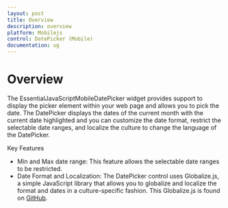 ```yaml
---
layout: post
title: Overview
description: overview
platform: Mobilejs
control: DatePicker (Mobile)
documentation: ug
---
```


# Overview

The EssentialJavaScriptMobileDatePicker widget provides support to display the picker element within your web page and allows you to pick the date. The DatePicker displays the dates of the current month with the current date highlighted and you can customize the date format, restrict the selectable date ranges, and localize the culture to change the language of the DatePicker.

Key Features

* Min and Max date range: This feature allows the selectable date ranges to be restricted.
* Date Format and Localization: The DatePicker control uses Globalize.js, a simple JavaScript library that allows you to globalize and localize the format and dates in a culture-specific fashion. This Globalize.js is found on [GitHub](https://github.com/jquery/globalize).



